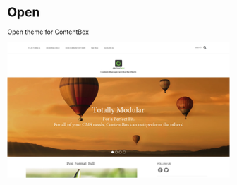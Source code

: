 # Open
Open theme for ContentBox

![open theme preview](https://github.com/contentbox-themes/open/blob/master/screenshot.png)
